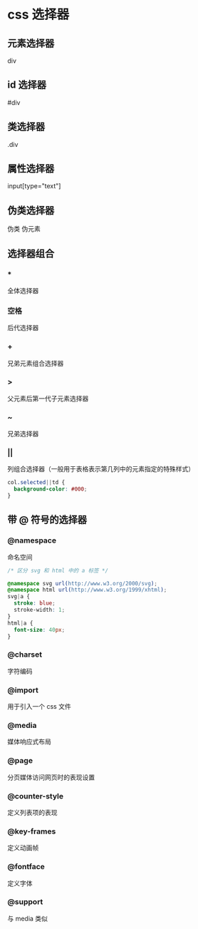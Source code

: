 # css 选择器

## 元素选择器

div

## id 选择器

#div

## 类选择器

.div

## 属性选择器

input[type="text"]

## 伪类选择器

伪类 伪元素

## 选择器组合

### \*

全体选择器

### 空格

后代选择器

### +

兄弟元素组合选择器

### >

父元素后第一代子元素选择器

### ~

兄弟选择器

### ||

列组合选择器（一般用于表格表示第几列中的元素指定的特殊样式）

```css
col.selected||td {
  background-color: #000;
}
```

## 带 @ 符号的选择器

### @namespace

命名空间

```css
/* 区分 svg 和 html 中的 a 标签 */

@namespace svg url(http://www.w3.org/2000/svg);
@namespace html url(http://www.w3.org/1999/xhtml);
svg|a {
  stroke: blue;
  stroke-width: 1;
}
html|a {
  font-size: 40px;
}
```

### @charset

字符编码

### @import

用于引入一个 css 文件

### @media

媒体响应式布局

### @page

分页媒体访问网页时的表现设置

### @counter-style

定义列表项的表现

### @key-frames

定义动画帧

### @fontface

定义字体

### @support

与 media 类似
